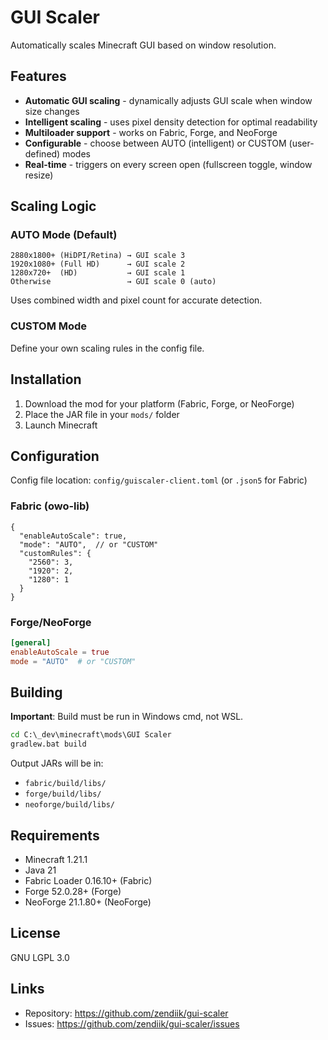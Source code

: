 # GUI Scaler

Automatically scales Minecraft GUI based on window resolution.

## Features

- **Automatic GUI scaling** - dynamically adjusts GUI scale when window size changes
- **Intelligent scaling** - uses pixel density detection for optimal readability
- **Multiloader support** - works on Fabric, Forge, and NeoForge
- **Configurable** - choose between AUTO (intelligent) or CUSTOM (user-defined) modes
- **Real-time** - triggers on every screen open (fullscreen toggle, window resize)

## Scaling Logic

### AUTO Mode (Default)
```
2880x1800+ (HiDPI/Retina) → GUI scale 3
1920x1080+ (Full HD)      → GUI scale 2
1280x720+  (HD)           → GUI scale 1
Otherwise                 → GUI scale 0 (auto)
```

Uses combined width and pixel count for accurate detection.

### CUSTOM Mode
Define your own scaling rules in the config file.

## Installation

1. Download the mod for your platform (Fabric, Forge, or NeoForge)
2. Place the JAR file in your `mods/` folder
3. Launch Minecraft

## Configuration

Config file location: `config/guiscaler-client.toml` (or `.json5` for Fabric)

### Fabric (owo-lib)
```json5
{
  "enableAutoScale": true,
  "mode": "AUTO",  // or "CUSTOM"
  "customRules": {
    "2560": 3,
    "1920": 2,
    "1280": 1
  }
}
```

### Forge/NeoForge
```toml
[general]
enableAutoScale = true
mode = "AUTO"  # or "CUSTOM"
```

## Building

**Important**: Build must be run in Windows cmd, not WSL.

```cmd
cd C:\_dev\minecraft\mods\GUI Scaler
gradlew.bat build
```

Output JARs will be in:
- `fabric/build/libs/`
- `forge/build/libs/`
- `neoforge/build/libs/`

## Requirements

- Minecraft 1.21.1
- Java 21
- Fabric Loader 0.16.10+ (Fabric)
- Forge 52.0.28+ (Forge)
- NeoForge 21.1.80+ (NeoForge)

## License

GNU LGPL 3.0

## Links

- Repository: https://github.com/zendiik/gui-scaler
- Issues: https://github.com/zendiik/gui-scaler/issues